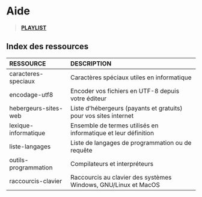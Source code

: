 # Aide

> [**PLAYLIST**](https://www.youtube.com/playlist?list=PLrSOXFDHBtfEwFMZ1YIXgUqOFODGyo7tB)

## Index des ressources

|RESSOURCE|DESCRIPTION|
|:--|:--|
|caracteres-speciaux|Caractères spéciaux utiles en informatique|
|encodage-utf8|Encoder vos fichiers en UTF-8 depuis votre éditeur|
|hebergeurs-sites-web|Liste d'hébergeurs (payants et gratuits) pour vos sites internet|
|lexique-informatique|Ensemble de termes utilisés en informatique et leur définition|
|liste-langages|Liste de langages de programmation ou de requête|
|outils-programmation|Compilateurs et interpréteurs|
|raccourcis-clavier|Raccourcis au clavier des systèmes Windows, GNU/Linux et MacOS|
